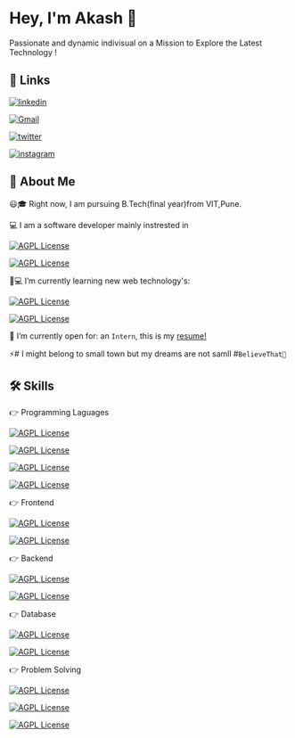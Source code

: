 
# Hey, I'm Akash 👋

Passionate and dynamic indivisual on a Mission to Explore the Latest Technology !


## 🔗 Links
  
[![linkedin](https://img.shields.io/badge/linkedin-0A66C2?style=for-the-badge&logo=linkedin&logoColor=white)](https://www.linkedin.com/in/akash-bhagwat-0a84201ab/)

[![Gmail](https://img.shields.io/badge/%20-gmail-red?style=for-the-badge&logo=gmail&logoColor=white)](https://mailto:akash.bhagwat21@vit.edu)

[![twitter](https://img.shields.io/badge/twitter-1DA1F2?style=for-the-badge&logo=twitter&logoColor=white)](https://twitter.com/)

[![instagram](https://img.shields.io/badge/%20-instagram-ff69b4?style=for-the-badge&logo=instagram&logoColor=white)](https://instagram.com/_akash_bhagwat)


## 🚀 About Me

😃🎓 Right now, I am pursuing B.Tech(final year)from VIT,Pune.

💻 I am a software developer mainly instrested in 

[![AGPL License](https://img.shields.io/badge/Web_Applications-blue.svg)](http://www.gnu.org/licenses/agpl-3.0)

[![AGPL License](https://img.shields.io/badge/Machine_Learning-badge.svg)](http://www.gnu.org/licenses/agpl-3.0)

📌💻 I’m currently learning new web technology's:

[![AGPL License](https://img.shields.io/badge/React_Js-white.svg)](http://www.gnu.org/licenses/agpl-3.0)

[![AGPL License](https://img.shields.io/badge/Node_Js-purple.svg)](http://www.gnu.org/licenses/agpl-3.0)

🤔 I’m currently open for: an `Intern`, this is my [resume!](https://drive.google.com/file/d/13h2ZhTe_jwunb1nJFxF5IJx0kY6ctHN_/view?usp=drivesdk)

⚡️# I might belong to small town but my dreams are not samll #`BelieveThat📌` 

## 🛠 Skills
👉 Programming Laguages 

[![AGPL License](https://img.shields.io/badge/Java-white.svg)]()

[![AGPL License](https://img.shields.io/badge/Python-white.svg)]()

[![AGPL License](https://img.shields.io/badge/C/C++-white.svg)]()

[![AGPL License](https://img.shields.io/badge/SQL_/_Nosql-white.svg)]()

👉 Frontend 

[![AGPL License](https://img.shields.io/badge/React-blue.svg)]()

[![AGPL License](https://img.shields.io/badge/AngularJS-red.svg)]()

👉 Backend  

[![AGPL License](https://img.shields.io/badge/Flask-purple.svg)]()

[![AGPL License](https://img.shields.io/badge/Node-white.svg)]()

👉 Database  

[![AGPL License](https://img.shields.io/badge/MySQL-green.svg)]()

[![AGPL License](https://img.shields.io/badge/Mongo-blue.svg)]()

👉 Problem Solving

[![AGPL License](https://img.shields.io/badge/leetcode-orange.svg)]()

[![AGPL License](https://img.shields.io/badge/GFG-purple.svg)]()

[![AGPL License](https://img.shields.io/badge/Hackerrank-228B22.svg)]()

